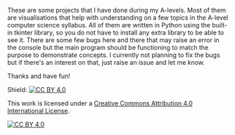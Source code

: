These are some projects that I have done during my A-levels. Most of them are visualisations that help with understanding on a few topics in the A-level computer science syllabus. All of them are written in Python using the built-in tkinter library, so you do not have to install any extra library to be able to see it. There are some few bugs here and there that may raise an error in the console but the main program should be functioning to match the purpose to demonstrate concepts. I currently not planning to fix the bugs but if there's an interest on that, just raise an issue and let me know.

Thanks and have fun!

Shield: [![CC BY 4.0][cc-by-shield]][cc-by]

This work is licensed under a
[Creative Commons Attribution 4.0 International License][cc-by].

[![CC BY 4.0][cc-by-image]][cc-by]

[cc-by]: http://creativecommons.org/licenses/by/4.0/
[cc-by-image]: https://i.creativecommons.org/l/by/4.0/88x31.png
[cc-by-shield]: https://img.shields.io/badge/License-CC%20BY%204.0-lightgrey.svg
